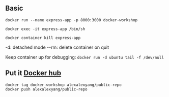 
## Basic

```
docker run --name express-app -p 8000:3000 docker-workshop

docker exec -it express-app /bin/sh

docker container kill express-app
```

-d: detached mode
--rm: delete container on quit



Keep container up for debugging: `docker run -d ubuntu tail -f /dev/null`


## Put it [Docker hub](https://hub.docker.com/r/alexalexyang/public-repo)

```
docker tag docker-workshop alexalexyang/public-repo
docker push alexalexyang/public-repo  
```